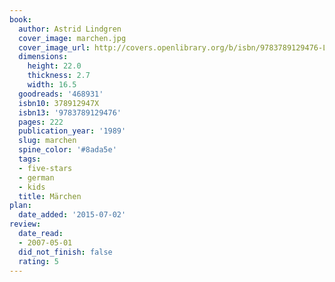 ```yaml
---
book:
  author: Astrid Lindgren
  cover_image: marchen.jpg
  cover_image_url: http://covers.openlibrary.org/b/isbn/9783789129476-L.jpg
  dimensions:
    height: 22.0
    thickness: 2.7
    width: 16.5
  goodreads: '468931'
  isbn10: 378912947X
  isbn13: '9783789129476'
  pages: 222
  publication_year: '1989'
  slug: marchen
  spine_color: '#8ada5e'
  tags:
  - five-stars
  - german
  - kids
  title: Märchen
plan:
  date_added: '2015-07-02'
review:
  date_read:
  - 2007-05-01
  did_not_finish: false
  rating: 5
---
```

